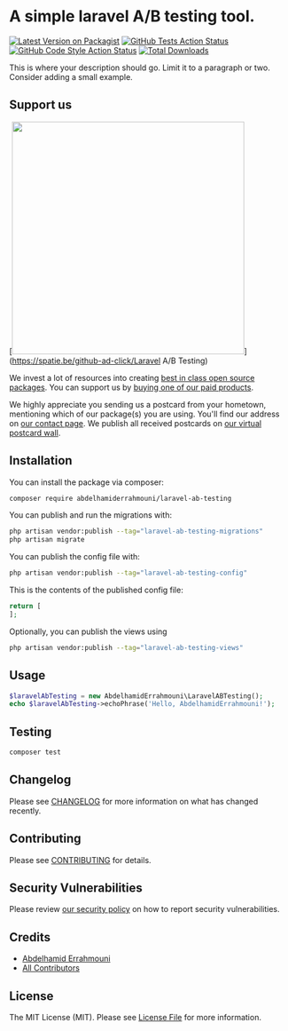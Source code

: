 # A simple laravel A/B testing tool.

[![Latest Version on Packagist](https://img.shields.io/packagist/v/abdelhamiderrahmouni/laravel-ab-testing.svg?style=flat-square)](https://packagist.org/packages/abdelhamiderrahmouni/laravel-ab-testing)
[![GitHub Tests Action Status](https://img.shields.io/github/actions/workflow/status/abdelhamiderrahmouni/laravel-ab-testing/run-tests.yml?branch=main&label=tests&style=flat-square)](https://github.com/abdelhamiderrahmouni/laravel-ab-testing/actions?query=workflow%3Arun-tests+branch%3Amain)
[![GitHub Code Style Action Status](https://img.shields.io/github/actions/workflow/status/abdelhamiderrahmouni/laravel-ab-testing/fix-php-code-style-issues.yml?branch=main&label=code%20style&style=flat-square)](https://github.com/abdelhamiderrahmouni/laravel-ab-testing/actions?query=workflow%3A"Fix+PHP+code+style+issues"+branch%3Amain)
[![Total Downloads](https://img.shields.io/packagist/dt/abdelhamiderrahmouni/laravel-ab-testing.svg?style=flat-square)](https://packagist.org/packages/abdelhamiderrahmouni/laravel-ab-testing)

This is where your description should go. Limit it to a paragraph or two. Consider adding a small example.

## Support us

[<img src="https://github-ads.s3.eu-central-1.amazonaws.com/Laravel A/B Testing.jpg?t=1" width="419px" />](https://spatie.be/github-ad-click/Laravel A/B Testing)

We invest a lot of resources into creating [best in class open source packages](https://spatie.be/open-source). You can support us by [buying one of our paid products](https://spatie.be/open-source/support-us).

We highly appreciate you sending us a postcard from your hometown, mentioning which of our package(s) you are using. You'll find our address on [our contact page](https://spatie.be/about-us). We publish all received postcards on [our virtual postcard wall](https://spatie.be/open-source/postcards).

## Installation

You can install the package via composer:

```bash
composer require abdelhamiderrahmouni/laravel-ab-testing
```

You can publish and run the migrations with:

```bash
php artisan vendor:publish --tag="laravel-ab-testing-migrations"
php artisan migrate
```

You can publish the config file with:

```bash
php artisan vendor:publish --tag="laravel-ab-testing-config"
```

This is the contents of the published config file:

```php
return [
];
```

Optionally, you can publish the views using

```bash
php artisan vendor:publish --tag="laravel-ab-testing-views"
```

## Usage

```php
$laravelAbTesting = new AbdelhamidErrahmouni\LaravelABTesting();
echo $laravelAbTesting->echoPhrase('Hello, AbdelhamidErrahmouni!');
```

## Testing

```bash
composer test
```

## Changelog

Please see [CHANGELOG](CHANGELOG.md) for more information on what has changed recently.

## Contributing

Please see [CONTRIBUTING](CONTRIBUTING.md) for details.

## Security Vulnerabilities

Please review [our security policy](../../security/policy) on how to report security vulnerabilities.

## Credits

- [Abdelhamid Errahmouni](https://github.com/abdelhamiderrahmouni)
- [All Contributors](../../contributors)

## License

The MIT License (MIT). Please see [License File](LICENSE.md) for more information.
